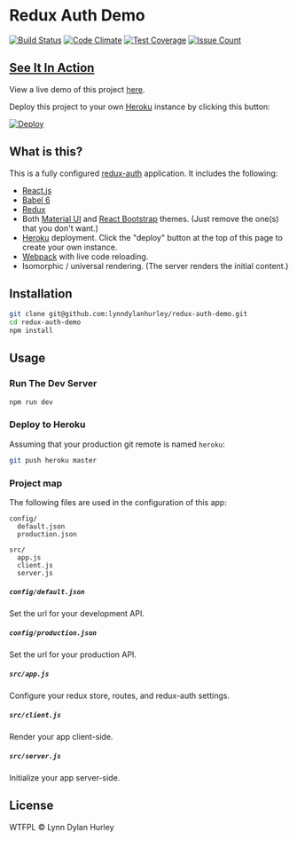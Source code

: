 # Redux Auth Demo
[![Build Status](https://travis-ci.org/lynndylanhurley/redux-auth-demo.svg?branch=master)](https://travis-ci.org/lynndylanhurley/redux-auth-demo)
[![Code Climate](https://codeclimate.com/repos/578c07c7d63f0461d900609d/badges/d25442d79c2bc9985b6a/gpa.svg)](https://codeclimate.com/repos/578c07c7d63f0461d900609d/feed)
[![Test Coverage](https://codeclimate.com/repos/578c07c7d63f0461d900609d/badges/d25442d79c2bc9985b6a/coverage.svg)](https://codeclimate.com/repos/578c07c7d63f0461d900609d/coverage)
[![Issue Count](https://codeclimate.com/repos/578c07c7d63f0461d900609d/badges/d25442d79c2bc9985b6a/issue_count.svg)](https://codeclimate.com/repos/578c07c7d63f0461d900609d/feed)

## [See It In Action][demo]

View a live demo of this project [here][demo].

Deploy this project to your own [Heroku][heroku] instance by clicking this button:

[![Deploy](https://www.herokucdn.com/deploy/button.svg)](https://heroku.com/deploy?template=https://github.com/lynndylanhurley/redux-auth-demo)

## What is this?

This is a fully configured [redux-auth][redux-auth] application. It includes the following:

* [React.js][react]
* [Babel 6][babel]
* [Redux][redux]
* Both [Material UI][material-ui] and [React Bootstrap][react-bootstrap] themes. (Just remove the one(s) that you don't want.)
* [Heroku][heroku] deployment. Click the "deploy" button at the top of this page to create your own instance.
* [Webpack][webpack] with live code reloading.
* Isomorphic / universal rendering. (The server renders the initial content.)

## Installation

~~~sh
git clone git@github.com:lynndylanhurley/redux-auth-demo.git
cd redux-auth-demo
npm install
~~~

## Usage

### Run The Dev Server

~~~sh
npm run dev
~~~

### Deploy to Heroku

Assuming that your production git remote is named `heroku`:

~~~sh
git push heroku master
~~~

### Project map

The following files are used in the configuration of this app:

~~~
config/
  default.json
  production.json

src/
  app.js
  client.js
  server.js
~~~

##### `config/default.json`
Set the url for your development API.

##### `config/production.json`
Set the url for your production API.

##### `src/app.js`
Configure your redux store, routes, and redux-auth settings.

##### `src/client.js`
Render your app client-side.

##### `src/server.js`
Initialize your app server-side.

## License

WTFPL © Lynn Dylan Hurley

[demo]: http://redux-auth.herokuapp.com
[heroku]: http://heroku.com/
[redux-auth]: https://github.com/lynndylanhurley/redux-auth
[react]: https://facebook.github.io/react
[material-ui]: http://www.material-ui.com
[react-bootstrap]: https://react-bootstrap.github.io
[webpack]: https://webpack.github.io
[redux]: https://github.com/rackt/redux
[babel]: https://babeljs.io
